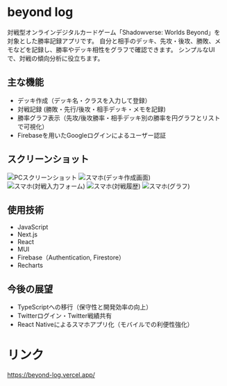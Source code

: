 # beyond log
対戦型オンラインデジタルカードゲーム「Shadowverse: Worlds Beyond」を対象とした勝率記録アプリです。
自分と相手のデッキ、先攻・後攻、勝敗、メモなどを記録し、勝率やデッキ相性をグラフで確認できます。
シンプルなUIで、対戦の傾向分析に役立ちます。

## 主な機能
- デッキ作成（デッキ名・クラスを入力して登録）
- 対戦記録 (勝敗・先行/後攻・相手デッキ・メモを記録)
- 勝率グラフ表示（先攻/後攻勝率・相手デッキ別の勝率を円グラフとリストで可視化）
- Firebaseを用いたGoogleログインによるユーザー認証

## スクリーンショット
![PCスクリーンショット](/screenshot.png)
![スマホ(デッキ作成画面)](/DeckPanel.png)
![スマホ(対戦入力フォーム)](/MatchForm.png)
![スマホ(対戦履歴)](/MatchHistory.png)
![スマホ(グラフ)](/WinRateGraph.png)

## 使用技術
- JavaScript
- Next.js
- React
- MUI
- Firebase（Authentication, Firestore）
- Recharts

## 今後の展望
- TypeScriptへの移行（保守性と開発効率の向上）
- Twitterログイン・Twitter戦績共有
- React Nativeによるスマホアプリ化（モバイルでの利便性強化）

# リンク
https://beyond-log.vercel.app/